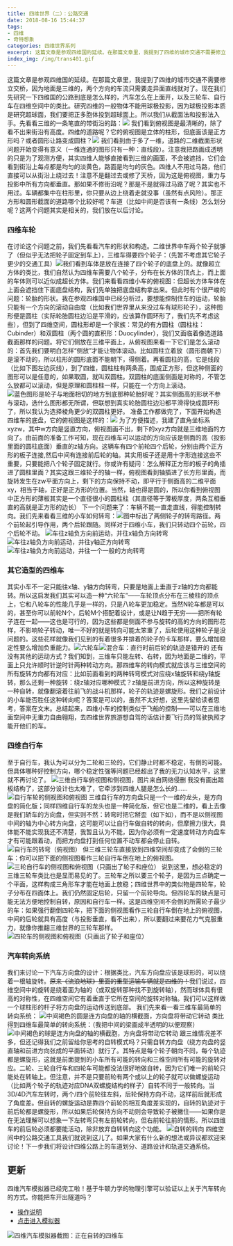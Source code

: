 ```yaml
---
title: 四维世界（二）：公路交通
date: 2018-08-16 15:44:37
tags: 
- 四维
- 奇特想象
categories: 四维世界系列
excerpt: 这篇文章是参观四维国的延续。在那篇文章里，我提到了四维的城市交通不需要修立交桥，因为地面是三维的，两个方向的车流只需要走异面直线就对了。现在我们先研究一下四维国的公路到底是怎么样的，汽车怎么在上面开，以及三轮车、自行车在四维空间中的类比。研究四维的一般物体不能用球极投影，因为球极投影本质是研究超球面，我们要把正多胞体投到超球面上。所以我们从截面法和投影法入手。先看看三维的一条笔直的带街沿的路：
index_img: /img/trans401.gif
---
```


这篇文章是参观四维国的延续。在那篇文章里，我提到了四维的城市交通不需要修立交桥，因为地面是三维的，两个方向的车流只需要走异面直线就对了。现在我们先研究一下四维国的公路到底是怎么样的，汽车怎么在上面开，以及三轮车、自行车在四维空间中的类比。研究四维的一般物体不能用球极投影，因为球极投影本质是研究超球面，我们要把正多胞体投到超球面上。所以我们从截面法和投影法入手。先看看三维的一条笔直的带街沿的路：![](/img/trans400.gif)
我们看到俯视图是最清晰的，除了看不出来街沿有高度。四维的道路呢？它的俯视图是立体的柱形，但底面该是正方形吗？或者圆形让路变成圆柱？![](/img/trans401.gif)<!--more-->
我们看到由于多了一维，道路的二维截面形状问题开始变得有意义（一维连通的图形只有一种：直线段）。注意我把路画成透明的只是为了观测方便，其实四维人能够直接看到三维的画面，不会被遮挡，它们会看到街沿上每点都是均匀的淡黄色，路面是均匀的灰色。四维人不用过马路，他们直接可以从街沿上绕过去！注意不是翻过去或修了天桥，因为这是俯视图，重力与投影中所有方向都垂直。那如果不修街沿呢？那是不是就得过马路了呢？其实也不用过。车辆都集中在柱形里，你只要从边上绕着走就没事（虽然有点风险）。那正方形和圆形截面的道路哪个比较好呢？车道（比如中间是否该有一条线）怎么划分呢？这两个问题其实是相关的，我们放在以后讨论。
### 四维车轮
在讨论这个问题之前，我们先看看汽车的形状和构造。二维世界中车两个轮子就够了（但似乎无法把轮子固定到车上），三维车得要四个轮子：（先暂不考虑其它轮子更少的交通工具）![](/img/trans402.gif)我们看到车体是放在连接了四个轮子的底盘上的。就像超立方体的类比，我们自然认为四维车需要八个轮子，分布在长方体的顶点上，而上面的车体则可以近似成超长方体。我们来看看四维小车的俯视图：但超长方体车体在上面会遮挡住下面底盘结构，我们先单独把底盘结构拿出来。但此时有个很严峻的问题：轮胎的形状。我在参观四维国中已经分析过，要想能控制住车的运动，轮胎只能有一个方向的滚动自由度（比如我们世界里从来没过车有球形轮子），这种图形便是圆柱（实际轮胎圆柱边沿是平滑的，应该算作圆环形了，我们先不考虑这些），但到了四维空间，圆柱形却是一个家族：常见的有方圆柱（圆柱柱：Cubinder）和双圆柱（两个圆的直积形：Duocylinder），我们又面临着像选道路截面那样的问题。将它们侧放在三维平面上，从俯视图来看一下它们是怎么滚动的：首先我们要明白怎样“侧放”才能让物体滚动。比如圆柱立着放（圆形面朝下）是滚不动的，所以柱形的圆形底面不能朝下，得侧着。再看圆柱的高，它是线段（比如下图左边灰线），到了四维，圆柱柱有两条高，围成正方形，但这种侧面的图形可以是任意的，如果取圆，就叫双圆柱。双圆柱的底面侧面是对称的，不管怎么放都可以滚动，但是原理和圆柱柱一样，只能在一个方向上滚动。![蓝色图形是轮子与地面相切的地方](/img/trans403.gif)到底那种轮胎好呢？其实侧面高的形状不参与滚动，选什么图形都无所谓，但联想到真实轮胎圆柱边沿都平滑得快成圆环形了，所以我认为选择棱角更少的双圆柱更好。
准备工作都做完了，下面开始构造四维车的底盘，它的俯视图是这样的：![](/img/trans404.gif)
为了方便描述，我建了直角坐标系xyzw，其中w方向是竖直方向，俯视图画不出，剩下的xyz方向就是三维地面的方向了。由前面的准备工作可知，现在四维车可以运动的方向应该是侧面的高（投影里面的圆柱底面）垂直的z轴方向。这辆车有四个前轮四个后轮，分别由两个正方形的板子连接,然后中间有连接前后轮的轴。其实用板子还是用十字形连接这些不重要，只要能把八个轮子固定就行。你或许有疑问：怎么解释正方形的板子的角插进了圆柱里面？其实这跟三维轮子的轴一样，俯视图看到轴插进了长方形里面，而旋转发生在zw平面方向上，剩下的方向保持不动，即平行于侧面高的二维平面xy，相当于轴，正好是正方形的位置。当然，轴也得是圆的，所以你看到俯视图中正方形的薄板其实是一个直径很小的圆柱柱（其直径等于薄板厚度，两条互相垂直的高就是正方形的边长）
下一个问题来了：车辆不能一直走直线，得能控制转向。我们先来看看三维的小车如何转弯：![](/img/trans405.gif)图中标出了两侧轮子的转弯路径。两个前轮起引导作用，两个后轮跟随。同样对于四维小车，我们只转动四个前轮，四个后轮不动。
![车往z轴负方向前运动，并往x轴负方向转弯](/img/trans406.gif)
![车往z轴负方向前运动，并往y轴正方向转弯](/img/trans407.gif)
![车往z轴负方向前运动，并往一个一般的方向转弯](/img/trans408.gif)
### 其它造型的四维车
其实小车不一定只能往x轴、y轴方向转弯，只要是地面上垂直于z轴的方向都能转。所以这启发我们其实可以造一种“六轮车”——车轮顶点分布在三棱柱的顶点上，它和八轮车的性能几乎是一样的，只是八轮车更加稳定。当然N轮车都是可以的，甚至你可以前轮N个，后轮M个搭配着设计，或是让N趋于无穷——把所有轮子连在一起——这也是可行的，因为这些都是侧面不参与旋转的高的方向的图形花样，不影响轮子转动，唯一不好的就是转向可能太笨重了，后轮使用这种轮子是没问题的。这些花样就像我们见到的有着很多并排着的轮子的卡车那样，要么增加稳定性要么增加负重能力。![六轮车](/img/trans409.gif)![混合车：直行时前后轮的轨迹是错开的](/img/trans410.gif)
<a name="selfchhe"></a>还有没有其他的运动方式？我们知到，三维车只能左转、右转，因为地面是二维的，平面上只允许顺时针逆时针两种转动方向。那四维车的转向模式就应该与三维空间的所有旋转方向都有对应：比如前面看到的两种转弯模式对应绕x轴旋转和绕y轴旋转，那么还剩一种旋转：绕z轴对应哪种模式？z轴是前进方向，所以这种旋转是一种自转，就像翻滚着往前飞的战斗机那样，轮子的轨迹是螺旋形。我们之前设计的小车能否胜任这种转向呢？答案是可以的，虽然不太好想，这里先留给读者思考，答案在文末。总结起来，四维小车的控制类似于飞船的控制——可以在三维地面空间中无重力自由翱翔，去四维世界旅游想自驾的话估计要飞行员的驾驶执照才能开他们的车。

### 四维自行车
至于自行车，我认为可以分为二轮和三轮的，它们静止时都不稳定，有倒的可能。但具体哪种好控制方向，哪个稳定性强等问题已经超出了我的无力认知水平，这里就不再讨论了。
![三维自行车俯视图和侧视图，图片来自网络侵删](/img/trans400.jpg)
我没有画出踏板结构了，这部分设计也太难了，它牵涉到四维人腿是怎么长的……
![自行车轮的侧视图和俯视图](/img/trans401.jpg)
三维自行车的方向盘只是一个一维的龙头，是方向盘的简化版；同样四维自行车的龙头也是一种简化版，但它也是二维的，看上去像是我们轿车的方向盘，但实则不然：转弯时把它掰歪（如下如），而不是以侧视图中间的轴为中心转方向盘，这可能可以让自行车做自转的转向，但摩擦力很大，具体能不能实现我还不清楚，我暂且认为不能，因为你必须有一定速度转动方向盘车才有可能跟着动，而把方向盘打到任何位置不动车都会停止自转。
![自行车的转弯（俯视图）](/img/trans402.jpg)
但三维三轮车直接放到四维空间却变成了会倒的三轮车：你可以把下面的侧视图看作三轮自行车倒在地上的俯视图。
![三轮自行车的侧视图和俯视图（只画出了轮子和座位）](/img/trans411.gif)
说到这里，想必稳定的三维三轮车类比也是显而易见的了。三轮车之所以要三个轮子，是因为三点确定一个平面，这样构成三角形车才能在地面上放稳；四维世界中的类似物是四轮车，轮子分布在四面体上。我们仍然固定后轮，只留一个前轮导向。但四轮车的缺点是可能无法方便地控制自转，原因和自行车一样。这是四维空间不会倒的所需轮子最少的车：如果强行翻倒四轮车，把下面的侧视图看作三轮自行车倒在地上的俯视图，中间的后轮就具有高度（与投影垂直，看不出来），所以要翻过来要花力气克服重力，就像你推翻三维世界的三轮车那样。
![四轮车的侧视图和俯视图（只画出了轮子和座位）](/img/trans415.gif)
### 汽车转向系统
我们来讨论一下汽车方向盘的设计：根据类比，汽车方向盘应该是球形的，可以绕着一根轴旋转。~~原来《流浪地球》里面的重型运输车辆就是四维的！~~我们说过，四维空间中的旋转是绕着面为轴的（或双旋转那种找不到旋转轴），然而球体具有很高的对称性，在四维空间它有着垂直于它所在空间的旋转对称轴。我们可以这样做一个球柱形的杆子将方向盘的运动传送到底部。
我们先来看一看三维车最简单的转向系统：
![中间褐色的圆是连方向盘的轴的横截面，方向盘将带动它转动](/img/trans412.gif)
类比得到四维车最简单的转向系统：（我把中间的梁画成半透明的以便观察）
![中间褐色的球是连方向盘的轴的横截胞，方向盘将带动它转动](/img/trans413.gif)
跟三维情况差不多，但还记得我们之前留给你思考的自转模式吗？只需自转方向盘（绕方向盘的竖直轴和前进方向张成的平面转动）就行了。其特点是每个轮子朝向不同，每个轨迹都是螺旋形，这就是前面提到的小车所有可能的转向和三维空间所有可能的旋转对应。二轮、三轮自行车和四轮车可能都没法很好地做自转，因为它们唯一的前轮只能处在转轴上。但注意，并不是只要前轮有两个或以上的轮子就可以做螺旋运动（比如两个轮子的轨迹对应DNA双螺旋结构的样子）自转不同于一般转向。当3D/4D汽车左转时，两个/四个前轮往左斜，后轮保持方向不动，这样前后就形成了角度差。但自转的螺旋运动是靠四个前轮的相互角度差实现的，自转的轨迹对于前后轮都是螺旋形，所以如果后轮保持方向不动则会导致轮子被撇住——如果你是在无法理解可以想象一下左转弯只有左前轮转向，但右前轮往前的情形。所以四维车的前后轮必须都要能活动，除非放弃自转转向这个功能。
![自转的转向](/img/trans414.gif)
四维空间中的公路交通工具我们就说到这儿了。如果大家有什么新的想法或异议都欢迎来讨论！下一步我们将设计四维公路上的车道划分、道路设计和轨道交通系统。

## 更新
四维汽车模拟器已经完工啦！基于牛顿力学的物理引擎可以验证以上关于汽车转向的方式。你能把车开出隧道吗？
- [操作说明](/archives/newton4/#more)
- [点击进入模拟器](/4dViewer/physique/car.html)

![四维汽车模拟器截图：正在自转的四维车](/img/newtonf002.jpg)
